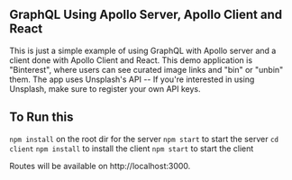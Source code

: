 
## GraphQL Using Apollo Server, Apollo Client and React

This is just a simple example of using GraphQL with Apollo server and a client done with Apollo Client and React.
This demo application is "Binterest", where users can see curated image links and "bin" or "unbin" them.
The app uses Unsplash's API -- If you're interested in using Unsplash, make sure to register your own API keys.

## To Run this
`npm install` on the root dir for the server
`npm start` to start the server
`cd client`
`npm install` to install the client
`npm start` to start the client

Routes will be available on http://localhost:3000.